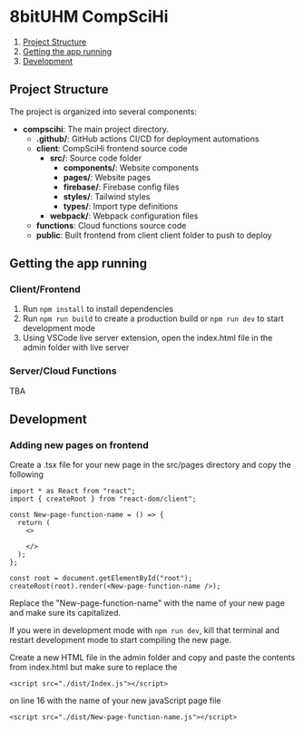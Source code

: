 # 8bitUHM CompSciHi

1. [Project Structure](#project-structure)
2. [Getting the app running](#getting-the-app-running)
3. [Development](#development)

## Project Structure

The project is organized into several components:

- **compscihi**: The main project directory.
  - **.github/**: GitHub actions CI/CD for deployment automations
  - **client**: CompSciHi frontend source code
    - **src/**: Source code folder
      - **components/**: Website components
      - **pages/**: Website pages
      - **firebase/**: Firebase config files
      - **styles/**: Tailwind styles
      - **types/**: Import type definitions
    - **webpack/**: Webpack configuration files
  - **functions**: Cloud functions source code
  - **public**: Built frontend from client client folder to push to deploy

## Getting the app running

### Client/Frontend
1. Run ```npm install``` to install dependencies
2. Run ```npm run build``` to create a production build or ```npm run dev``` to start development mode
3. Using VSCode live server extension, open the index.html file in the admin folder with live server

### Server/Cloud Functions
TBA


## Development

### Adding new pages on frontend
Create a .tsx file for your new page in the src/pages directory and copy the following
```
import * as React from "react";
import { createRoot } from "react-dom/client";

const New-page-function-name = () => {
  return (
    <>
      
    </>
  );
};

const root = document.getElementById("root");
createRoot(root).render(<New-page-function-name />);
```
Replace the "New-page-function-name" with the name of your new page and make sure its capitalized. 

If you were in development mode with ```npm run dev```, kill that terminal and restart development mode to start compiling the new page. 

Create a new HTML file in the admin folder and copy and paste the contents from index.html but make sure to replace the 
```
<script src="./dist/Index.js"></script>
```
on line 16 with the name of your new javaScript page file
```
<script src="./dist/New-page-function-name.js"></script>
```